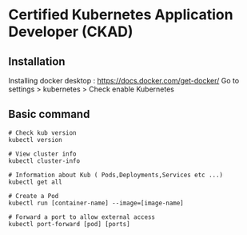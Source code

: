 # Certified Kubernetes Application Developer (CKAD) 

## Installation

Installing docker desktop : https://docs.docker.com/get-docker/
Go to settings > kubernetes > Check enable Kubernetes

## Basic command 

```
# Check kub version
kubectl version

# View cluster info
kubectl cluster-info

# Information about Kub ( Pods,Deployments,Services etc ...)
kubectl get all

# Create a Pod
kubectl run [container-name] --image=[image-name]

# Forward a port to allow external access
kubectl port-forward [pod] [ports]                  
```